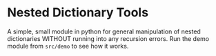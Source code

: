 # Nested Dictionary Tools
A simple, small module in python for general manipulation of nested dictionaries WITHOUT running into any recursion errors. Run the demo module from `src/demo` to see how it works.
